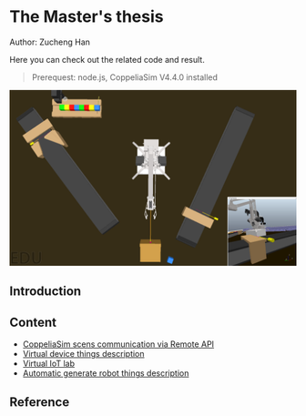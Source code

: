 # The Master's thesis
Author: Zucheng Han

Here you can check out the related code and result.

>Prerequest: node.js, CoppeliaSim V4.4.0 installed

![path](Virtual_IoT_lab.png)

## Introduction


## Content

- [CoppeliaSim scens communication via Remote API](./Virtual_scenes/)
- [Virtual device things description](./virtual_things_description/)
- [Virtual IoT lab](./virtual_devices_WoT/)
- [Automatic generate robot things description](./Generate_robot_description/)

## Reference

